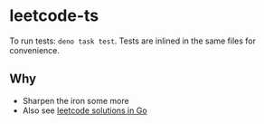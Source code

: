 # leetcode-ts

To run tests: `deno task test`. Tests are inlined in the same files for
convenience.

## Why

- Sharpen the iron some more
- Also see [leetcode solutions in Go](https://github.com/mtanzim/leetcode-go)
